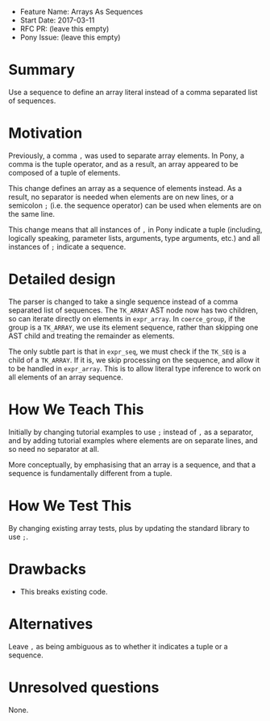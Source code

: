 - Feature Name: Arrays As Sequences
- Start Date: 2017-03-11
- RFC PR: (leave this empty)
- Pony Issue: (leave this empty)

# Summary

Use a sequence to define an array literal instead of a comma separated list of sequences.

# Motivation

Previously, a comma `,` was used to separate array elements. In Pony, a comma is the tuple operator, and as a result, an array appeared to be composed of a tuple of elements.

This change defines an array as a sequence of elements instead. As a result, no separator is needed when elements are on new lines, or a semicolon `;` (i.e. the sequence operator) can be used when elements are on the same line.

This change means that all instances of `,` in Pony indicate a tuple (including, logically speaking, parameter lists, arguments, type arguments, etc.) and all instances of `;` indicate a sequence.

# Detailed design

The parser is changed to take a single sequence instead of a comma separated list of sequences. The `TK_ARRAY` AST node now has two children, so can iterate directly on elements in `expr_array`. In `coerce_group`, if the group is a `TK_ARRAY`, we use its element sequence, rather than skipping one AST child and treating the remainder as elements.

The only subtle part is that in `expr_seq`, we must check if the `TK_SEQ` is a child of a `TK_ARRAY`. If it is, we skip processing on the sequence, and allow it to be handled in `expr_array`. This is to allow literal type inference to work on all elements of an array sequence.

# How We Teach This

Initially by changing tutorial examples to use `;` instead of `,` as a separator, and by adding tutorial examples where elements are on separate lines, and so need no separator at all.

More conceptually, by emphasising that an array is a sequence, and that a sequence is fundamentally different from a tuple.

# How We Test This

By changing existing array tests, plus by updating the standard library to use `;`.

# Drawbacks

* This breaks existing code.

# Alternatives

Leave `,` as being ambiguous as to whether it indicates a tuple or a sequence.

# Unresolved questions

None.
